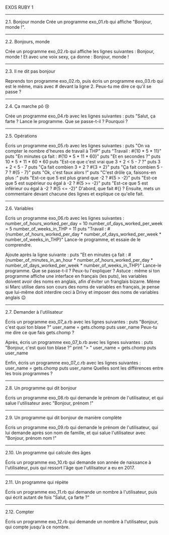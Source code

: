 EXOS RUBY 1

---------------

2.1. Bonjour monde
Crée un programme exo_01.rb qui affiche "Bonjour, monde !".

---------------

2.2. Bonjours, monde

Crée un programme exo_02.rb qui affiche les lignes suivantes :
Bonjour, monde !
Et avec une voix sexy, ça donne : Bonjour, monde !

---------------

2.3. Il ne dit pas bonjour

Reprends ton programme exo_02.rb, puis écris un programme exo_03.rb qui est le même, mais avec # devant la ligne 2. Peux-tu me dire ce qu'il se passe ?

---------------

2.4. Ça marche pô 😢

Crée un programme exo_04.rb avec les lignes suivantes :
puts "Salut, ça farte ?
Lance le programme. Que se passe-t-il ? Pourquoi ?

---------------

2.5. Opérations

Écris un programme exo_05.rb avec les lignes suivantes :
puts "On va compter le nombre d'heures de travail à THP"
puts "Travail : #{10 * 5 * 11}"
puts "En minutes ça fait : #{10 * 5 * 11 * 60}"
puts "Et en secondes ?"
puts 10 * 5 * 11 * 60 * 60
puts "Est-ce que c'est vrai que 3 + 2 < 5 - 7 ?"
puts 3 + 2 < 5 - 7
puts "Ça fait combien 3 + 2 ? #{3 + 2}"
puts "Ça fait combien 5 - 7 ? #{5 - 7}"
puts "Ok, c'est faux alors !"
puts "C'est drôle ça, faisons-en plus :"
puts "Est-ce que 5 est plus grand que -2 ? #{5 > -2}"
puts "Est-ce que 5 est supérieur ou égal à -2 ? #{5 >= -2}"
puts "Est-ce que 5 est inférieur ou égal à -2 ? #{5 <= -2}"
D'abord, que fait #{} ? Ensuite, mets un commentaire devant chacune des lignes et explique ce qu'elle fait.

---------------

2.6. Variables

Écris un programme exo_06.rb avec les lignes suivantes :
number_of_hours_worked_per_day = 10
number_of_days_worked_per_week = 5
number_of_weeks_in_THP = 11
puts "Travail : #{number_of_hours_worked_per_day * number_of_days_worked_per_week * number_of_weeks_in_THP}"
Lance-le programme, et essaie de le comprendre.

Ajoute après la ligne suivante :
puts "Et en minutes ça fait : #{number_of_minutes_in_an_hour * number_of_hours_worked_per_day * number_of_days_worked_per_week * number_of_weeks_in_THP}"
Lance-le programme. Que se passe-t-il ? Peux-tu l'expliquer ?
Astuce : même si ton programme affiche une interface en français (les puts), les variables doivent avoir des noms en anglais, afin d'éviter un franglais bizarre. Même si Marc utilise dans son cours des noms de variables en français, je pense que lui-même doit interdire ceci à Drivy et imposer des noms de variables anglais 😉

---------------

2.7. Demander à l'utilisateur

Écris un programme exo_07_a.rb avec les lignes suivantes :
puts "Bonjour, c'est quoi ton blase ?"
user_name = gets.chomp
puts user_name
Peux-tu me dire ce que fais gets.chomp ?

Après, écris un programme exo_07_b.rb avec les lignes suivantes :
puts "Bonjour, c'est quoi ton blase ?"
print "> "
user_name = gets.chomp
puts user_name

Enfin, écris un programme exo_07_c.rb avec les lignes suivantes :
user_name = gets.chomp
puts user_name
Quelles sont les différences entre les trois programmes ?

---------------

2.8. Un programme qui dit bonjour

Écris un programme exo_08.rb qui demande le prénom de l'utilisateur, et qui salue l'utilisateur avec "Bonjour, prénom !"

---------------

2.9. Un programme qui dit bonjour de manière complète

Écris un programme exo_09.rb qui demande le prénom de l'utilisateur, qui lui demande après son nom de famille, et qui salue l'utilisateur avec "Bonjour, prénom nom !"

---------------

2.10. Un programme qui calcule des âges

Écris un programme exo_10.rb qui demande son année de naissance à l'utilisateur, puis qui ressort l'âge que l'utilisateur a eu en 2017.

---------------

2.11. Un programme qui répète

Écris un programme exo_11.rb qui demande un nombre à l'utilisateur, puis qui écrit autant de fois "Salut, ça farte ?"

---------------

2.12. Compter

Écris un programme exo_12.rb qui demande un nombre à l'utilisateur, puis qui compte jusqu'à ce nombre.
